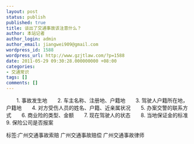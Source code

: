 ```yaml
---
layout: post
status: publish
published: true
title: 谈出了交通事故该注意什么？
author: 本站记者
author_login: admin
author_email: jiangwei909@gmail.com
wordpress_id: 1588
wordpress_url: http://www.gzjtlaw.com/?p=1588
date: 2011-05-29 09:30:28.000000000 +08:00
categories:
- 交通常识
tags: []
comments: []
---
```

　　1. 事故发生地　　2. 车主名称、注册地、户籍地　　3. 驾驶人户籍所在地，户籍地　　4. 对方受伤人员的姓名、户籍、近亲属状况　　5. 办案交警的联系方式　　6. 商业险的类型、金额　　7. 现在驾驶人的状态　　8. 当地保证金的标准　　9. 保险公司是否报案标签:广州交通事故索赔 广州交通事故赔偿 广州交通事故律师
